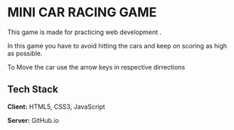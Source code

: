 # MINI CAR RACING GAME

This game is made for practicing web development .

In this game you have to avoid hitting the cars and keep on scoring as high as possible.

To Move the car use the arrow keys in respective dirrections

## Tech Stack

**Client:** HTML5, CSS3, JavaScript

**Server:** GitHub.io

